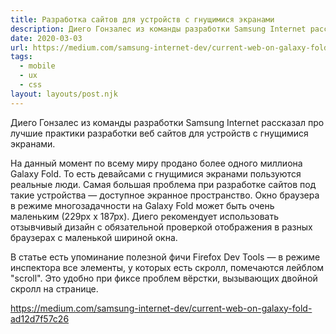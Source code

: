 ```yaml
---
title: Разработка сайтов для устройств с гнущимися экранами
description: Диего Гонзалес из команды разработки Samsung Internet рассказал про лучшие практики разработки веб сайтов для устройств с гнущимися экранами
date: 2020-03-03
url: https://medium.com/samsung-internet-dev/current-web-on-galaxy-fold-ad12d7f57c26
tags:
  - mobile
  - ux
  - css
layout: layouts/post.njk
---
```

Диего Гонзалес из команды разработки Samsung Internet рассказал про лучшие практики разработки веб сайтов для устройств с гнущимися экранами.

На данный момент по всему миру продано более одного миллиона Galaxy Fold. То есть девайсами с гнущимися экранами пользуются реальные люди. Самая большая проблема при разработке сайтов под такие устройства — доступное экранное пространство. Окно браузера в режиме многозадачности на Galaxy Fold может быть очень маленьким (229px x 187px). Диего рекомендует использовать отзывчивый дизайн с обязательной проверкой отображения в разных браузерах с маленькой шириной окна.

В статье есть упоминание полезной фичи Firefox Dev Tools — в режиме инспектора все элементы, у которых есть скролл, помечаются лейблом "scroll". Это удобно при фиксе проблем вёрстки, вызывающих двойной скролл на странице.

https://medium.com/samsung-internet-dev/current-web-on-galaxy-fold-ad12d7f57c26
